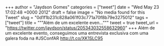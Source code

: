 
+++
author = "Jaydson Gomes"
categories = ["tweet"]
date = "Wed May 23 17:02:48 +0000 2012"
draft = false
image = "No media found for this Tweet"
slug = "0d1f1b231c828a061f03c771a70f8b79e3275012"
tags = ["tweet"]
title = """Além de um excelente even..."""
tweet = true
tweet_url = "https://twitter.com/jaydson/status/205343032558632960"
+++
Além de um excelente evento, conseguimos uma entrevista exclusiva com uma galera foda na #JSConfAR http://t.co/XK1SLC95
